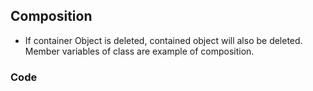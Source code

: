 ## Composition
- If container Object is deleted, contained object will also be deleted. Member variables of class are example of composition.

### Code
```c++

